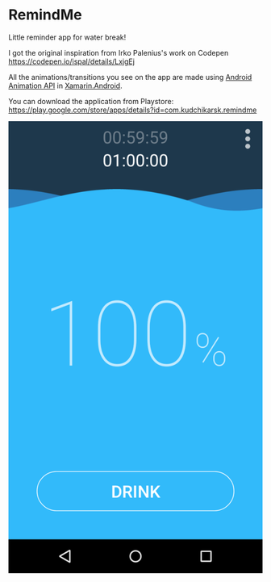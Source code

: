 # RemindMe

Little reminder app for water break!

I got the original inspiration from Irko Palenius's work on Codepen https://codepen.io/ispal/details/LxjgEj

All the animations/transitions you see on the app are made using [Android Animation API](https://developer.android.com/training/animation/overview) in [Xamarin.Android](https://docs.microsoft.com/en-us/xamarin/android/).

You can download the application from Playstore: https://play.google.com/store/apps/details?id=com.kudchikarsk.remindme

![](./Screenshots/screen-shot1.png)






